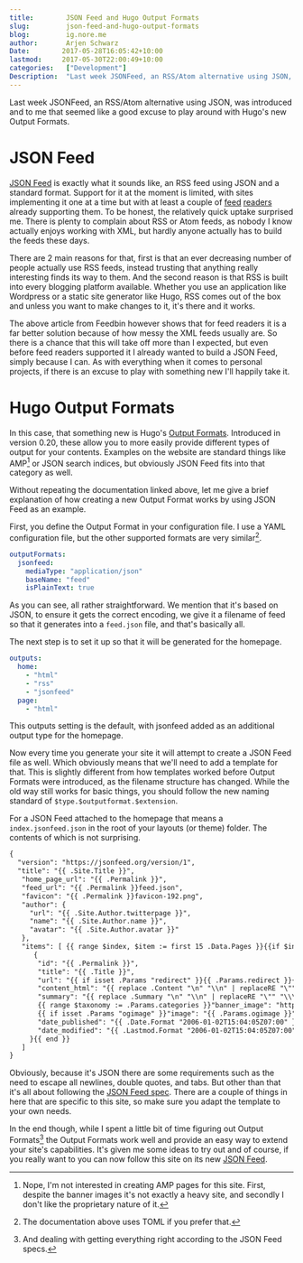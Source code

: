 ```yaml
---
title:        JSON Feed and Hugo Output Formats
slug:         json-feed-and-hugo-output-formats
blog:         ig.nore.me  
author:       Arjen Schwarz  
Date:        2017-05-28T16:05:42+10:00
lastmod:     2017-05-30T22:00:49+10:00
categories:   ["Development"]
Description:  "Last week JSONFeed, an RSS/Atom alternative using JSON, was introduced and to me that seemed like a good excuse to play around with Hugo's new Output Formats."
---
```


Last week JSONFeed, an RSS/Atom alternative using JSON, was introduced and to me that seemed like a good excuse to play around with Hugo's new Output Formats.

# JSON Feed

[JSON Feed](https://jsonfeed.org) is exactly what it sounds like, an RSS feed using JSON and a standard format. Support for it at the moment is limited, with sites implementing it one at a time but with at least a couple of [feed](https://feedbin.com/blog/2017/05/22/feedbin-supports-json-feed/) [readers](http://blog.newsblur.com/post/160982162270/newsblur-now-supports-the-new-json-feed-spec) already supporting them. To be honest, the relatively quick uptake surprised me. There is plenty to complain about RSS or Atom feeds, as nobody I know actually enjoys working with XML, but hardly anyone actually has to build the feeds these days.

There are 2 main reasons for that, first is that an ever decreasing number of people actually use RSS feeds, instead trusting that anything really interesting finds its way to them. And the second reason is that RSS is built into every blogging platform available. Whether you use an application like Wordpress or a static site generator like Hugo, RSS comes out of the box and unless you want to make changes to it, it's there and it works.

The above article from Feedbin however shows that for feed readers it is a far better solution because of how messy the XML feeds usually are. So there is a chance that this will take off more than I expected, but even before feed readers supported it I already wanted to build a JSON Feed, simply because I can. As with everything when it comes to personal projects, if there is an excuse to play with something new I'll happily take it.

# Hugo Output Formats

In this case, that something new is Hugo's [Output Formats](https://gohugo.io/extras/output-formats/). Introduced in version 0.20, these allow you to more easily provide different types of output for your contents. Examples on the website are standard things like AMP[^1] or JSON search indices, but obviously JSON Feed fits into that category as well.

Without repeating the documentation linked above, let me give a brief explanation of how creating a new Output Format works by using JSON Feed as an example.

First, you define the Output Format in your configuration file. I use a YAML configuration file, but the other supported formats are very similar[^2].

```yaml
outputFormats:
  jsonfeed:
    mediaType: "application/json"
    baseName: "feed"
    isPlainText: true
```

As you can see, all rather straightforward. We mention that it's based on JSON, to ensure it gets the correct encoding, we give it a filename of feed so that it generates into a `feed.json` file, and that's basically all.

The next step is to set it up so that it will be generated for the homepage.

```yaml
outputs:
  home:
    - "html"
    - "rss"
    - "jsonfeed"
  page:
    - "html"
```

This outputs setting is the default, with jsonfeed added as an additional output type for the homepage.

Now every time you generate your site it will attempt to create a JSON Feed file as well. Which obviously means that we'll need to add a template for that. This is slightly different from how templates worked before Output Formats were introduced, as the filename structure has changed. While the old way still works for basic things, you should follow the new naming standard of `$type.$outputformat.$extension`.

For a JSON Feed attached to the homepage that means a `index.jsonfeed.json` in the root of your layouts (or theme) folder. The contents of which is not surprising.

```html
{
  "version": "https://jsonfeed.org/version/1",
  "title": "{{ .Site.Title }}",
   "home_page_url": "{{ .Permalink }}",
   "feed_url": "{{ .Permalink }}feed.json",
   "favicon": "{{ .Permalink }}favicon-192.png",
   "author": {
     "url": "{{ .Site.Author.twitterpage }}",
     "name": "{{ .Site.Author.name }}",
     "avatar": "{{ .Site.Author.avatar }}"
   },
   "items": [ {{ range $index, $item := first 15 .Data.Pages }}{{if $index}}, {{end}}
      {
       "id": "{{ .Permalink }}",
       "title": "{{ .Title }}",
       "url": "{{ if isset .Params "redirect" }}{{ .Params.redirect }}{{ else }}{{ .Permalink }}{{ end }}",
       "content_html": "{{ replace .Content "\n" "\\n" | replaceRE "\"" "\\\"" | replaceRE "\t" "\\t"}}{{ if isset .Params "redirect" }}<p><a href=\"{{ .Permalink }}\">Read on site</a></p>{{ end }}",
       "summary": "{{ replace .Summary "\n" "\\n" | replaceRE "\"" "\\\"" }}",
       {{ range $taxonomy := .Params.categories }}"banner_image": "https://ig.nore.me/img/categories/category-{{ $taxonomy | urlize }}-full.jpg",{{ end }}
       {{ if isset .Params "ogimage" }}"image": "{{ .Params.ogimage }}",{{ end }}
       "date_published": "{{ .Date.Format "2006-01-02T15:04:05Z07:00" }}",
       "date_modified": "{{ .Lastmod.Format "2006-01-02T15:04:05Z07:00" }}"
     }{{ end }}
   ]
}
```

Obviously, because it's JSON there are some requirements such as the need to escape all newlines, double quotes, and tabs. But other than that it's all about following the [JSON Feed spec](https://jsonfeed.org/version/1). There are a couple of things in here that are specific to this site, so make sure you adapt the template to your own needs.

In the end though, while I spent a little bit of time figuring out Output Formats[^3] the Output Formats work well and provide an easy way to extend your site's capabilities. It's given me some ideas to try out and of course, if you really want to you can now follow this site on its new [JSON Feed](/feed.json).

[^1]:	Nope, I'm not interested in creating AMP pages for this site. First, despite the banner images it's not exactly a heavy site, and secondly I don't like the proprietary nature of it.

[^2]:	The documentation above uses TOML if you prefer that.

[^3]:	And dealing with getting everything right according to the JSON Feed specs.
